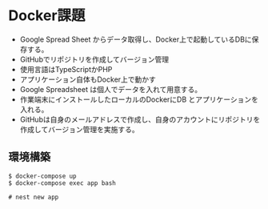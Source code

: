 # Docker課題
- Google Spread Sheet からデータ取得し、Docker上で起動しているDBに保存する。
- GitHubでリポジトリを作成してバージョン管理
- 使用言語はTypeScriptかPHP
- アプリケーション自体もDocker上で動かす
- Google Spreadsheet は個人でデータを入れて用意する。
- 作業端末にインストールしたローカルのDockerにDB とアプリケーションを入れる。
- GitHubは自身のメールアドレスで作成し、自身のアカウントにリポジトリを作成してバージョン管理を実施する。

## 環境構築

```
$ docker-compose up
$ docker-compose exec app bash
```

```
# nest new app
```